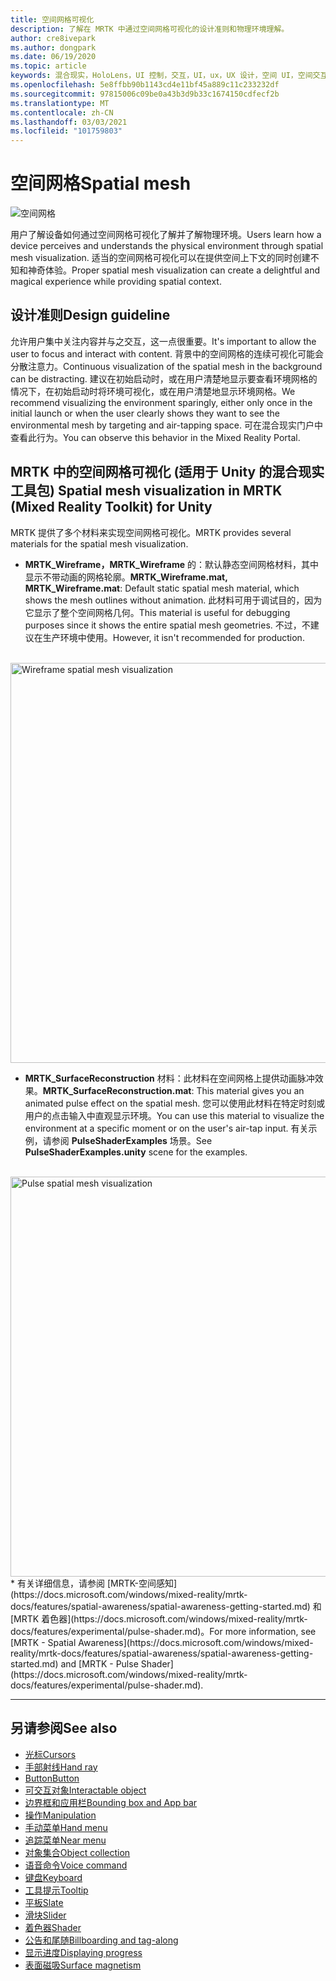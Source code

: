 ```yaml
---
title: 空间网格可视化
description: 了解在 MRTK 中通过空间网格可视化的设计准则和物理环境理解。
author: cre8ivepark
ms.author: dongpark
ms.date: 06/19/2020
ms.topic: article
keywords: 混合现实，HoloLens，UI 控制，交互，UI，ux，UX 设计，空间 UI，空间交互，三维 UI，三维 UX，混合现实耳机，windows mixed reality 耳机，虚拟现实耳机，HoloLens，MRTK，混合现实工具包
ms.openlocfilehash: 5e8ffbb90b1143cd4e11bf45a889c11c233232df
ms.sourcegitcommit: 97815006c09be0a43b3d9b33c1674150cdfecf2b
ms.translationtype: MT
ms.contentlocale: zh-CN
ms.lasthandoff: 03/03/2021
ms.locfileid: "101759803"
---
```

# <a name="spatial-mesh"></a><span data-ttu-id="a6df9-104">空间网格</span><span class="sxs-lookup"><span data-stu-id="a6df9-104">Spatial mesh</span></span>

![空间网格](images/MRTK_PulseShader_SpatialMesh.gif)

<span data-ttu-id="a6df9-106">用户了解设备如何通过空间网格可视化了解并了解物理环境。</span><span class="sxs-lookup"><span data-stu-id="a6df9-106">Users learn how a device perceives and understands the physical environment through spatial mesh visualization.</span></span> <span data-ttu-id="a6df9-107">适当的空间网格可视化可以在提供空间上下文的同时创建不知和神奇体验。</span><span class="sxs-lookup"><span data-stu-id="a6df9-107">Proper spatial mesh visualization can create a delightful and magical experience while providing spatial context.</span></span>  

## <a name="design-guideline"></a><span data-ttu-id="a6df9-108">设计准则</span><span class="sxs-lookup"><span data-stu-id="a6df9-108">Design guideline</span></span>

<span data-ttu-id="a6df9-109">允许用户集中关注内容并与之交互，这一点很重要。</span><span class="sxs-lookup"><span data-stu-id="a6df9-109">It's important to allow the user to focus and interact with content.</span></span> <span data-ttu-id="a6df9-110">背景中的空间网格的连续可视化可能会分散注意力。</span><span class="sxs-lookup"><span data-stu-id="a6df9-110">Continuous visualization of the spatial mesh in the background can be distracting.</span></span> <span data-ttu-id="a6df9-111">建议在初始启动时，或在用户清楚地显示要查看环境网格的情况下，在初始启动时将环境可视化，或在用户清楚地显示环境网格。</span><span class="sxs-lookup"><span data-stu-id="a6df9-111">We recommend visualizing the environment sparingly, either only once in the initial launch or when the user clearly shows they want to see the environmental mesh by targeting and air-tapping space.</span></span> <span data-ttu-id="a6df9-112">可在混合现实门户中查看此行为。</span><span class="sxs-lookup"><span data-stu-id="a6df9-112">You can observe this behavior in the Mixed Reality Portal.</span></span>
<br>

## <a name="spatial-mesh-visualization-in-mrtk-mixed-reality-toolkit-for-unity"></a><span data-ttu-id="a6df9-113">MRTK 中的空间网格可视化 (适用于 Unity 的混合现实工具包) </span><span class="sxs-lookup"><span data-stu-id="a6df9-113">Spatial mesh visualization in MRTK (Mixed Reality Toolkit) for Unity</span></span>

<span data-ttu-id="a6df9-114">MRTK 提供了多个材料来实现空间网格可视化。</span><span class="sxs-lookup"><span data-stu-id="a6df9-114">MRTK provides several materials for the spatial mesh visualization.</span></span>

- <span data-ttu-id="a6df9-115">**MRTK_Wireframe，MRTK_Wireframe** 的：默认静态空间网格材料，其中显示不带动画的网格轮廓。</span><span class="sxs-lookup"><span data-stu-id="a6df9-115">**MRTK_Wireframe.mat, MRTK_Wireframe.mat**: Default static spatial mesh material, which shows the mesh outlines without animation.</span></span> <span data-ttu-id="a6df9-116">此材料可用于调试目的，因为它显示了整个空间网格几何。</span><span class="sxs-lookup"><span data-stu-id="a6df9-116">This material is useful for debugging purposes since it shows the entire spatial mesh geometries.</span></span> <span data-ttu-id="a6df9-117">不过，不建议在生产环境中使用。</span><span class="sxs-lookup"><span data-stu-id="a6df9-117">However, it isn't recommended for production.</span></span>
<br>
<img src="images/SurfaceReconstruction.jpg" alt="Wireframe spatial mesh visualization" width="640px">

- <span data-ttu-id="a6df9-118">**MRTK_SurfaceReconstruction** 材料：此材料在空间网格上提供动画脉冲效果。</span><span class="sxs-lookup"><span data-stu-id="a6df9-118">**MRTK_SurfaceReconstruction.mat**: This material gives you an animated pulse effect on the spatial mesh.</span></span> <span data-ttu-id="a6df9-119">您可以使用此材料在特定时刻或用户的点击输入中直观显示环境。</span><span class="sxs-lookup"><span data-stu-id="a6df9-119">You can use this material to visualize the environment at a specific moment or on the user's air-tap input.</span></span> <span data-ttu-id="a6df9-120">有关示例，请参阅 **PulseShaderExamples** 场景。</span><span class="sxs-lookup"><span data-stu-id="a6df9-120">See **PulseShaderExamples.unity** scene for the examples.</span></span>
<br>
<img src="images/MRTK_SRMesh_Pulse.jpg" alt="Pulse spatial mesh visualization" width="640px">
* <span data-ttu-id="a6df9-121">有关详细信息，请参阅 [MRTK-空间感知](https://docs.microsoft.com/windows/mixed-reality/mrtk-docs/features/spatial-awareness/spatial-awareness-getting-started.md) 和 [MRTK 着色器](https://docs.microsoft.com/windows/mixed-reality/mrtk-docs/features/experimental/pulse-shader.md)。</span><span class="sxs-lookup"><span data-stu-id="a6df9-121">For more information, see [MRTK - Spatial Awareness](https://docs.microsoft.com/windows/mixed-reality/mrtk-docs/features/spatial-awareness/spatial-awareness-getting-started.md) and [MRTK - Pulse Shader](https://docs.microsoft.com/windows/mixed-reality/mrtk-docs/features/experimental/pulse-shader.md).</span></span>

<br>

---

## <a name="see-also"></a><span data-ttu-id="a6df9-122">另请参阅</span><span class="sxs-lookup"><span data-stu-id="a6df9-122">See also</span></span>

* [<span data-ttu-id="a6df9-123">光标</span><span class="sxs-lookup"><span data-stu-id="a6df9-123">Cursors</span></span>](cursors.md)
* [<span data-ttu-id="a6df9-124">手部射线</span><span class="sxs-lookup"><span data-stu-id="a6df9-124">Hand ray</span></span>](point-and-commit.md)
* [<span data-ttu-id="a6df9-125">Button</span><span class="sxs-lookup"><span data-stu-id="a6df9-125">Button</span></span>](button.md)
* [<span data-ttu-id="a6df9-126">可交互对象</span><span class="sxs-lookup"><span data-stu-id="a6df9-126">Interactable object</span></span>](interactable-object.md)
* [<span data-ttu-id="a6df9-127">边界框和应用栏</span><span class="sxs-lookup"><span data-stu-id="a6df9-127">Bounding box and App bar</span></span>](app-bar-and-bounding-box.md)
* [<span data-ttu-id="a6df9-128">操作</span><span class="sxs-lookup"><span data-stu-id="a6df9-128">Manipulation</span></span>](direct-manipulation.md)
* [<span data-ttu-id="a6df9-129">手动菜单</span><span class="sxs-lookup"><span data-stu-id="a6df9-129">Hand menu</span></span>](hand-menu.md)
* [<span data-ttu-id="a6df9-130">追踪菜单</span><span class="sxs-lookup"><span data-stu-id="a6df9-130">Near menu</span></span>](near-menu.md)
* [<span data-ttu-id="a6df9-131">对象集合</span><span class="sxs-lookup"><span data-stu-id="a6df9-131">Object collection</span></span>](object-collection.md)
* [<span data-ttu-id="a6df9-132">语音命令</span><span class="sxs-lookup"><span data-stu-id="a6df9-132">Voice command</span></span>](voice-input.md)
* [<span data-ttu-id="a6df9-133">键盘</span><span class="sxs-lookup"><span data-stu-id="a6df9-133">Keyboard</span></span>](keyboard.md)
* [<span data-ttu-id="a6df9-134">工具提示</span><span class="sxs-lookup"><span data-stu-id="a6df9-134">Tooltip</span></span>](tooltip.md)
* [<span data-ttu-id="a6df9-135">平板</span><span class="sxs-lookup"><span data-stu-id="a6df9-135">Slate</span></span>](slate.md)
* [<span data-ttu-id="a6df9-136">滑块</span><span class="sxs-lookup"><span data-stu-id="a6df9-136">Slider</span></span>](slider.md)
* [<span data-ttu-id="a6df9-137">着色器</span><span class="sxs-lookup"><span data-stu-id="a6df9-137">Shader</span></span>](shader.md)
* [<span data-ttu-id="a6df9-138">公告和尾随</span><span class="sxs-lookup"><span data-stu-id="a6df9-138">Billboarding and tag-along</span></span>](billboarding-and-tag-along.md)
* [<span data-ttu-id="a6df9-139">显示进度</span><span class="sxs-lookup"><span data-stu-id="a6df9-139">Displaying progress</span></span>](progress.md)
* [<span data-ttu-id="a6df9-140">表面磁吸</span><span class="sxs-lookup"><span data-stu-id="a6df9-140">Surface magnetism</span></span>](surface-magnetism.md)
